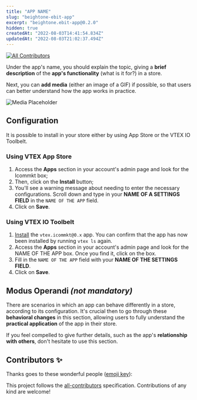 ```yaml
---
title: "APP NAME"
slug: "beightone-ebit-app"
excerpt: "beightone.ebit-app@0.2.0"
hidden: true
createdAt: "2022-08-03T14:41:54.834Z"
updatedAt: "2022-08-03T21:02:37.494Z"
---
```

<!-- DOCS-IGNORE:start -->
<!-- ALL-CONTRIBUTORS-BADGE:START - Do not remove or modify this section -->
[![All Contributors](https://img.shields.io/badge/all_contributors-0-orange.svg?style=flat-square)](#contributors-)
<!-- ALL-CONTRIBUTORS-BADGE:END -->
<!-- DOCS-IGNORE:end -->

Under the app's name, you should explain the topic, giving a **brief description** of the **app's functionality** (what is it for?) in a store.

Next, you can **add media** (either an image of a GIF) if possible, so that users can better understand how the app works in practice. 

![Media Placeholder](https://user-images.githubusercontent.com/52087100/71204177-42ca4f80-227e-11ea-89e6-e92e65370c69.png)

## Configuration

It is possible to install in your store either by using App Store or the VTEX IO Toolbelt.

### Using VTEX App Store

1. Access the **Apps** section in your account's admin page and look for the Icommkt box;
2. Then, click on the **Install** button;
3. You'll see a warning message about needing to enter the necessary configurations. Scroll down and type in your **NAME OF A SETTINGS FIELD** in the `NAME OF THE APP` field.
4. Click on **Save**.

### Using VTEX IO Toolbelt

1. [Install](https://vtex.io/docs/recipes/development/installing-an-app/) the `vtex.icommkt@0.x` app. You can confirm that the app has now been installed by running `vtex ls` again. 
2. Access the **Apps** section in your account's admin page and look for the NAME OF THE APP box. Once you find it, click on the box.
3. Fill in the `NAME OF THE APP` field with your **NAME OF THE SETTINGS FIELD**.
4. Click on **Save**.

<!-- Remember to also **showcase any necessary disclaimer** related to the app in this section, such as the different behavior it may display during its configuration. -->

## Modus Operandi *(not mandatory)*

There are scenarios in which an app can behave differently in a store, according to its configuration. It's crucial then to go through these **behavioral changes** in this section, allowing users to fully understand the **practical application** of the app in their store.

If you feel compelled to give further details, such as the app's **relationship with others**, don't hesitate to use this section. 

<!-- DOCS-IGNORE:start -->
## Contributors ✨

Thanks goes to these wonderful people ([emoji key](https://allcontributors.org/docs/en/emoji-key)):

<!-- ALL-CONTRIBUTORS-LIST:START - Do not remove or modify this section -->
<!-- prettier-ignore-start -->
<!-- markdownlint-disable -->
<!-- markdownlint-enable -->
<!-- prettier-ignore-end -->
<!-- ALL-CONTRIBUTORS-LIST:END -->

This project follows the [all-contributors](https://github.com/all-contributors/all-contributors) specification. Contributions of any kind are welcome!
<!-- DOCS-IGNORE:end -->